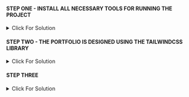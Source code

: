 #### STEP ONE - INSTALL ALL NECESSARY TOOLS FOR RUNNING THE PROJECT

<details>
<summary>Click For Solution</summary>

- Step 1:

  Open the terminal in VSCode.

- Step 2:

  In your terminal, type: npm init -y (NodeJS must be installed).

- Step 3:

  After installation (package-lock.json and package.json), type in the terminal: npm install. This will install the necessary packages for running the project correctly.

</details>

#### STEP TWO - THE PORTFOLIO IS DESIGNED USING THE TAILWINDCSS LIBRARY

<details>
<summary>Click For Solution</summary>

- Step 1:

  In the terminal, type:

**sh:**

    npm run start

- Step 2:

  Open the folder src and then index.html (Portfolio project).

</details>

#### STEP THREE

<details>
<summary>Click For Solution</summary>

- Step 1:

  The server side is listening on port 3000.

In the terminal, type: npm run server or node server.js.

- Step 2:

  Open a new browser tab and type: http://localhost:3000/message. It will show you a JSON string containing data from my portfolio. If you want to send me some messages, you can do so here.

- Step 3:

  Go to the folder named backendSide and find a file named index.html. Open it in your browser or with Live Server in your VSCode. It will display the messages that people have sent me from my portfolio. There are two buttons, one to show messages and one to delete messages.

</details>
